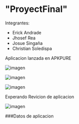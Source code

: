 # "ProyectFinal" 

Integrantes:
- Erick Andrade
- Jhosef Rea
- Josue Singaña
- Christian Soledispa

Aplicacion lanzada  en APKPURE


![imagen](https://user-images.githubusercontent.com/65979995/188802804-51dd0797-2a5e-4b22-8e21-3e059ae153ff.png)

![imagen](https://user-images.githubusercontent.com/65979995/188802885-b2ac0985-5c61-4b19-8bcf-bd02c6628c4f.png)


![imagen](https://user-images.githubusercontent.com/65979995/188802921-1e0d4aea-810f-4267-82e3-daaf45a1b3bb.png)


Experando Revicion de aplicacion


![imagen](https://user-images.githubusercontent.com/65979995/188803089-0b1286c5-38e4-4914-a971-ab276dc0f68b.png)



###Datos de aplicacion
